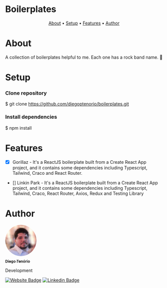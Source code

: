 
# Boilerplates

<p align="center">
 <a href="#about">About</a> •
 <a href="#setup">Setup</a> • 
 <a href="#features">Features</a> • 
 <a href="#author">Author</a> 
</p>

# About
A collection of boilerplates helpful to me. Each one has a rock band name. :metal:

# Setup

### Clone repository
$ git clone <https://github.com/diegoptenorio/boilerplates.git>

### Install dependencies
$ npm install

# Features

- [X] Gorillaz - It's a ReactJS boilerplate built from a Create React App project, and it contains some dependencies including Typescript, Tailwind, Craco and React Router.

- [] Linkin Park - It's a ReactJS boilerplate built from a Create React App project, and it contains some dependencies including Typescript, Tailwind, Craco, React Router, Axios, Redux and Testing Library

# Author

<a href="https://www.linkedin.com/in/diegotenorio" target="_blank">
 <img style="border-radius: 50%;" src="./assets/readme/diegotenorio.png" width="100px;" alt=""/>
 <br />
 <sub><b>Diego Tenório</b></sub></a>


Development

[![Website Badge](https://img.shields.io/website?up_message=Portfolio&url=http%3A%2F%2Fwww.diegotenorio.com.br%2F)](http://www.diegotenorio.com.br) [![Linkedin Badge](https://img.shields.io/badge/-Diego-blue?style=flat-square&logo=Linkedin&logoColor=white&link=https://www.linkedin.com/in/diegotenorio)](https://www.linkedin.com/in/diegotenorio)
